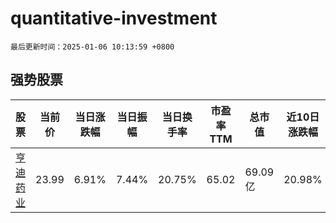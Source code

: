 # quantitative-investment

`最后更新时间：2025-01-06 10:13:59 +0800`

## 强势股票

|股票|当前价|当日涨跌幅|当日振幅|当日换手率|市盈率TTM|总市值|近10日涨跌幅|
|----|----|----|----|----|----|----|----|
|[亨迪药业](https://xueqiu.com/S/SZ301211)|23.99|6.91%|7.44%|20.75%|65.02|69.09亿|20.98%|

